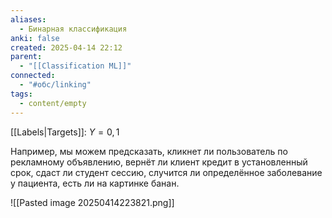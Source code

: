 ```yaml
---
aliases:
  - Бинарная классификация
anki: false
created: 2025-04-14 22:12
parent:
  - "[[Classification ML]]"
connected:
  - "#обс/linking"
tags:
  - content/empty
---
```


[[Labels|Targets]]: ${Y = 0, 1}$ 


Например, мы можем предсказать, кликнет ли пользователь по рекламному объявлению, вернёт ли клиент кредит в установленный срок, сдаст ли студент сессию, случится ли определённое заболевание у пациента, есть ли на картинке банан.

![[Pasted image 20250414223821.png]]